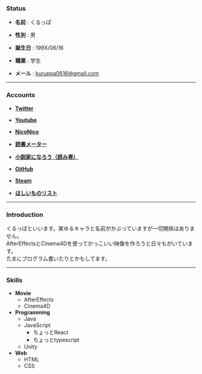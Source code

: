 ### Status
+ **名前** : くるっぱ

+ **性別** : 男

+ **誕生日** : 199X/06/16

+ **職業** : 学生

+ **メール** :  <a href="mailto:&#107;&#117;&#114;&#117;&#112;&#112;&#97;&#48;&#54;&#49;&#54;&#64;&#103;&#109;&#97;&#105;&#108;&#46;&#99;&#111;&#109;">&#107;&#117;&#114;&#117;&#112;&#112;&#97;&#48;&#54;&#49;&#54;&#64;&#103;&#109;&#97;&#105;&#108;&#46;&#99;&#111;&#109;</a>

****

  
  ### Accounts
+ [**Twitter**](https://twitter.com/kuruppa0616)

+ [**Youtube**](https://www.youtube.com/user/kuruppa0616)

+ [**NicoNico**](http://www.nicovideo.jp/user/17150151)

+ [**読書メーター**](http://bookmeter.com/u/562222)

+ [**小説家になろう（読み専）**](http://mypage.syosetu.com/270376/)

+ [**GitHub**](https://github.com/kuruppa0616)

+ [**Steam**](http://steamcommunity.com/id/kuruppa0616/)

+ [**ほしいものリスト**](http://amzn.asia/6ulBKon)

****

### Introduction
くるっぱといいます。某ゆるキャラと名前がかぶっていますが一切関係はありません。  
AfterEffectsとCinema4Dを使ってかっこいい映像を作ろうと日々もがいています。  
たまにプログラム書いたりとかもしてます。
    
****

### Skills
+ **Movie**
    + AfterEffects
    + Cinema4D
+ **Programming**
    + Java
    + JavaScript
        + ちょっとReact
        + ちょっとtypescript
    + Unity
+ **Web**
    + HTML
    + CSS

